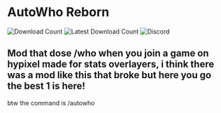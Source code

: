 # AutoWho Reborn
![Download Count](https://img.shields.io/github/downloads/Maximusbarcz/AutoWho/total?color=08ff52&style=for-the-badge)
![Latest Download Count](https://img.shields.io/github/downloads-pre/Maximusbarcz/AutoWho/latest/total?color=08ff52&style=for-the-badge)
![Discord](https://img.shields.io/discord/947450226376048670?color=08ff52&label=Discord&style=for-the-badge)

## Mod that dose /who when you join a game on hypixel made for stats overlayers, i think there was a mod like this that broke but here you go the best 1 is here!

btw the command is /autowho

